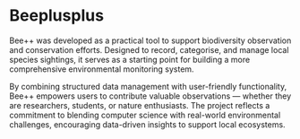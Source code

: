 # Beeplusplus
Bee++ was developed as a practical tool to support biodiversity observation and conservation efforts. Designed to record, categorise, and manage local species sightings, it serves as a starting point for building a more comprehensive environmental monitoring system.

By combining structured data management with user-friendly functionality, Bee++ empowers users to contribute valuable observations — whether they are researchers, students, or nature enthusiasts. The project reflects a commitment to blending computer science with real-world environmental challenges, encouraging data-driven insights to support local ecosystems.
